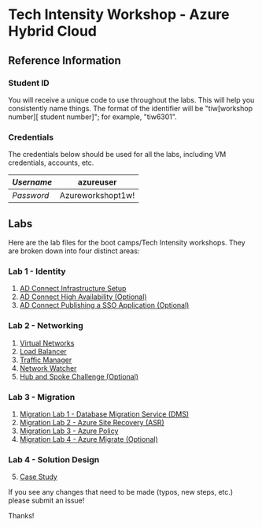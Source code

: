 # Tech Intensity Workshop - Azure Hybrid Cloud

## Reference Information

### Student ID
You will receive a unique code to use throughout the labs. This will help you consistently name things. The format of the identifier will be "tiw[workshop number][ student number]"; for example, "tiw6301".

### Credentials
The credentials below should be used for all the labs, including VM credentials, accounts, etc.

| *Username* | azureuser         |
|----------|-------------------|
| *Password* | Azureworkshopt1w! |

## Labs
Here are the lab files for the boot camps/Tech Intensity workshops.  They are broken down into four distinct areas:

### Lab 1 - Identity
1. [AD Connect Infrastructure Setup](01_HybridCloud_IdentityLab01_ADConnect.md)
2. [AD Connect High Availability (Optional)](01_HybridCloud_IdentityLab02_ADConnectOptionalFeatures.md)
3. [AD Connect Publishing a SSO Application (Optional)](01_HybridCloud_IdentityLab03_SSOApp(Optional).md)

### Lab 2 - Networking
1. [Virtual Networks](03_HybridCloud_Networking_Lab01_VirtualNetworks.md)
2. [Load Balancer](03_HybridCloud_Networking_Lab02_LoadBalancer.md)
3. [Traffic Manager](03_HybridCloud_Networking_Lab03_TrafficManager.md)
4. [Network Watcher](03_HybridCloud_Networking_Lab04_NetworkWatcher.md)
5. [Hub and Spoke Challenge (Optional)](03_HybridCloud_Networking_Lab05_HubSpokeChallenge.md)

### Lab 3 - Migration
1. [Migration Lab 1 - Database Migration Service (DMS)](02_HybridCloud_Migration_Lab01_DMS.md)
2. [Migration Lab 2 - Azure Site Recovery (ASR)](02_HybridCloud_Migration_Lab02_ASR.md)
3. [Migration Lab 3 - Azure Policy](02_HybridCloud_Migration_Lab03_AzurePolicy.md)
4. [Migration Lab 4 - Azure Migrate (Optional)](HybridCloud/02_HybridCloud_Migration_Lab04_AzureMigrate.md)

### Lab 4 - Solution Design
5. [Case Study](04_Hybrid_Cloud_Hackathon_CaseStudy.md)

If you see any changes that need to be made (typos, new steps, etc.) please submit an issue!

Thanks!
